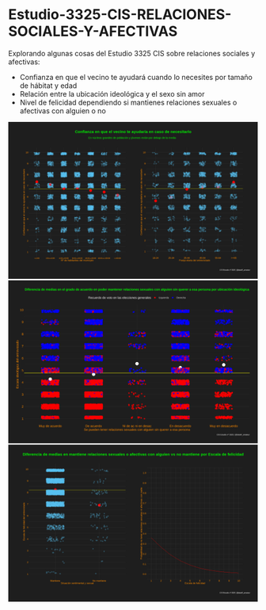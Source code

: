 # Estudio-3325-CIS-RELACIONES-SOCIALES-Y-AFECTIVAS

Explorando algunas cosas del Estudio 3325 CIS sobre relaciones sociales y afectivas:
- Confianza en que el vecino te ayudará cuando lo necesites por tamaño de hábitat y edad
- Relación entre la ubicación ideológica y el sexo sin amor
- Nivel de felicidad dependiendo si mantienes relaciones sexuales o afectivas con alguien o no

![](https://github.com/aaant987/Estudio-3325-CIS-RELACIONES-SOCIALES-Y-AFECTIVAS/blob/master/ayuda_vecino.png)
![](https://github.com/aaant987/Estudio-3325-CIS-RELACIONES-SOCIALES-Y-AFECTIVAS/blob/master/ideologia_relsinamor.png)
![](https://github.com/aaant987/Estudio-3325-CIS-RELACIONES-SOCIALES-Y-AFECTIVAS/blob/master/felicidad_rel_afectivass.png)

